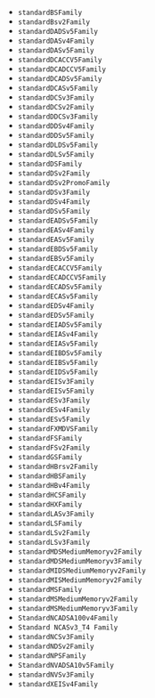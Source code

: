 * `standardBSFamily`
* `standardBsv2Family`
* `standardDADSv5Family`
* `standardDASv4Family`
* `standardDASv5Family`
* `standardDCACCV5Family`
* `standardDCADCCV5Family`
* `standardDCADSv5Family`
* `standardDCASv5Family`
* `standardDCSv3Family`
* `standardDCSv2Family`
* `standardDDCSv3Family`
* `standardDDSv4Family`
* `standardDDSv5Family`
* `standardDLDSv5Family`
* `standardDLSv5Family`
* `standardDSFamily`
* `standardDSv2Family`
* `standardDSv2PromoFamily`
* `standardDSv3Family`
* `standardDSv4Family`
* `standardDSv5Family`
* `standardEADSv5Family`
* `standardEASv4Family`
* `standardEASv5Family`
* `standardEBDSv5Family`
* `standardEBSv5Family`
* `standardECACCV5Family`
* `standardECADCCV5Family`
* `standardECADSv5Family`
* `standardECASv5Family`
* `standardEDSv4Family`
* `standardEDSv5Family`
* `standardEIADSv5Family`
* `standardEIASv4Family`
* `standardEIASv5Family`
* `standardEIBDSv5Family`
* `standardEIBSv5Family`
* `standardEIDSv5Family`
* `standardEISv3Family`
* `standardEISv5Family`
* `standardESv3Family`
* `standardESv4Family`
* `standardESv5Family`
* `standardFXMDVSFamily`
* `standardFSFamily`
* `standardFSv2Family`
* `standardGSFamily`
* `standardHBrsv2Family`
* `standardHBSFamily`
* `standardHBv4Family`
* `standardHCSFamily`
* `standardHXFamily`
* `standardLASv3Family`
* `standardLSFamily`
* `standardLSv2Family`
* `standardLSv3Family`
* `standardMDSMediumMemoryv2Family`
* `standardMDSMediumMemoryv3Family`
* `standardMIDSMediumMemoryv2Family`
* `standardMISMediumMemoryv2Family`
* `standardMSFamily`
* `standardMSMediumMemoryv2Family`
* `standardMSMediumMemoryv3Family`
* `StandardNCADSA100v4Family`
* `Standard NCASv3_T4 Family`
* `standardNCSv3Family`
* `standardNDSv2Family`
* `standardNPSFamily`
* `StandardNVADSA10v5Family`
* `standardNVSv3Family`
* `standardXEISv4Family`
